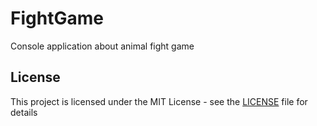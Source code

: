 # FightGame

Console application about animal fight game 

## License

This project is licensed under the MIT License - see the [LICENSE](LICENSE) file for details

